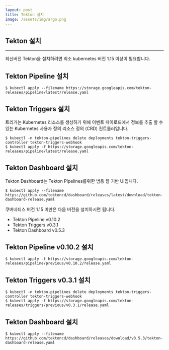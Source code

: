 ```yaml
---
layout: post
title: Tekton 설치
image: /assets/img/argo.png
---
```


## Tekton 설치
---
최신버전 Tekton을 설치하려면 최소 kubernetes 버전 1.15 이상이 필요합니다.

## Tekton Pipeline 설치
```
$ kubectl apply --filename https://storage.googleapis.com/tekton-releases/pipeline/latest/release.yaml
```

## Tekton Triggers 설치
트리거는 Kubernetes 리소스를 생성하기 위해 이벤트 페이로드에서 정보를 추출 할 수있는 Kubernetes 사용자 정의 리소스 정의 (CRD) 컨트롤러입니다.
```
$ kubectl -n tekton-pipelines delete deployments tekton-triggers-controller tekton-triggers-webhook
$ kubectl apply -f https://storage.googleapis.com/tekton-releases/pipeline/latest/release.yaml
```

## Tekton Dashboard 설치
Tekton Dashboard는 Tekton Pipelines를위한 범용 웹 기반 UI입니다.
```
$ kubectl apply --filename https://github.com/tektoncd/dashboard/releases/latest/download/tekton-dashboard-release.yaml
```

쿠버네티스 버전 1.15 미만은 다음 버전을 설치하시면 됩니다.
- Tekton Pipeline v0.10.2
- Tekton Triggers v0.3.1
- Tekton Dashboard v0.5.3

## Tekton Pipeline v0.10.2 설치
```
$ kubectl apply -f https://storage.googleapis.com/tekton-releases/pipeline/previous/v0.10.2/release.yaml
```

## Tekton Triggers v0.3.1 설치
```
$ kubectl -n tekton-pipelines delete deployments tekton-triggers-controller tekton-triggers-webhook
$ kubectl apply -f https://storage.googleapis.com/tekton-releases/triggers/previous/v0.3.1/release.yaml
```

## Tekton Dashboard 설치
```
$ kubectl apply --filename https://github.com/tektoncd/dashboard/releases/download/v0.5.3/tekton-dashboard-release.yaml
```
